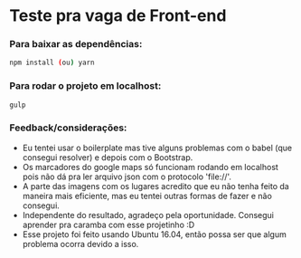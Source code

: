 # Teste pra vaga de Front-end

### Para baixar as dependências:
```sh
npm install (ou) yarn
```

### Para rodar o projeto em localhost:
```sh
gulp
```


### Feedback/considerações:
- Eu tentei usar o boilerplate mas tive alguns problemas com o babel (que consegui resolver) e depois com o Bootstrap.
- Os marcadores do google maps só funcionam rodando em localhost pois não dá pra ler arquivo json com o protocolo 'file://'.
- A parte das imagens com os lugares acredito que eu não tenha feito da maneira mais eficiente, mas eu tentei outras formas de fazer e não consegui.
- Independente do resultado, agradeço pela oportunidade. Consegui aprender pra caramba com esse projetinho :D
- Esse projeto foi feito usando Ubuntu 16.04, então possa ser que algum problema ocorra devido a isso.
